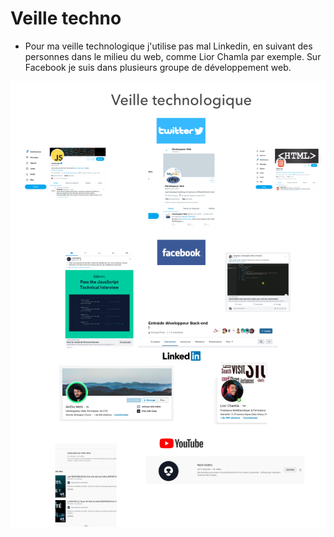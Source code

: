 # Veille techno

- Pour ma veille technologique j'utilise pas mal Linkedin, en suivant des personnes dans le milieu du web, comme Lior Chamla par exemple. Sur Facebook je suis dans plusieurs groupe de développement web.


<img src="images/veille-techno.png"/>